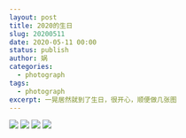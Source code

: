 ```yaml
---
layout: post
title: 2020的生日
slug: 20200511
date: 2020-05-11 00:00
status: publish
author: 娲
categories: 
  - photograph
tags:
  - photograph
excerpt: 一晃居然就到了生日，很开心，顺便做几张图
---
```


![](https://a2.mikusa.cn/2020/05/154179899.png#vwid=1920&vhei=1080)
![](https://a2.mikusa.cn/2020/05/772200571.png#vwid=1920&vhei=1080)
![](https://a2.mikusa.cn/2020/05/551410679.png#vwid=1920&vhei=1080)
![](https://a2.mikusa.cn/2020/05/3309919301.png#vwid=1920&vhei=1080)